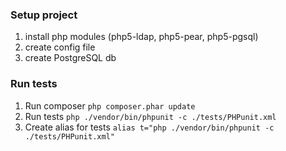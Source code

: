### Setup project
1. install php modules (php5-ldap, php5-pear, php5-pgsql)
2. create config file
3. create PostgreSQL db

### Run tests
1. Run composer `php composer.phar update`
2. Run tests `php ./vendor/bin/phpunit -c ./tests/PHPunit.xml`
3. Create alias for tests `alias t="php ./vendor/bin/phpunit -c ./tests/PHPunit.xml"`
